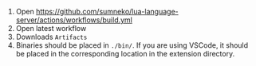 1. Open https://github.com/sumneko/lua-language-server/actions/workflows/build.yml
2. Open latest workflow
3. Downloads `Artifacts`
4. Binaries should be placed in `./bin/`. If you are using VSCode, it should be placed in the corresponding location in the extension directory.